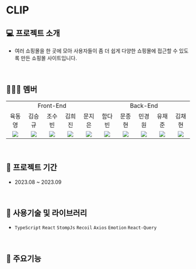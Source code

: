 # CLIP

## 💻 프로젝트 소개
- 여러 쇼핑몰을 한 곳에 모아 사용자들이 좀 더 쉽게 다양한 쇼핑몰에 접근할 수 있도록 만든 쇼핑몰 사이트입니다.
<br/>

## 🧑‍🤝‍🧑 멤버
<table style="text-align: center">
<tr>
<td colspan="5">Front-End</td>
<td colspan="5">Back-End</td>
</tr>
<tr>
<td>육동영</a></td>
<td>김승규</a></td>
<td>조수빈</a></td>
<td>김희진</a></td>
<td>문지은</a></td>
<td>함다빈</a></td>
<td>문종현</a></td>
<td>민경원</a></td>
<td>유재준</a></td>
<td>김채현</a></td>
</tr>
<tr>
<td><img src="https://img.shields.io/badge/React-61DAFB?style=flat-square&logo=React&logoColor=white"/></td>
<td><img src="https://img.shields.io/badge/React-61DAFB?style=flat-square&logo=React&logoColor=white"/></td>
<td><img src="https://img.shields.io/badge/React-61DAFB?style=flat-square&logo=React&logoColor=white"/></td>
<td><img src="https://img.shields.io/badge/React-61DAFB?style=flat-square&logo=React&logoColor=white"/></td>
<td><img src="https://img.shields.io/badge/React-61DAFB?style=flat-square&logo=React&logoColor=white"/></td>
<td><img src="https://img.shields.io/badge/Springboot-6DB33F?style=flat-square&logo=Springboot&logoColor=white"/></td>
<td><img src="https://img.shields.io/badge/Springboot-6DB33F?style=flat-square&logo=Springboot&logoColor=white"/></td>
<td><img src="https://img.shields.io/badge/Springboot-6DB33F?style=flat-square&logo=Springboot&logoColor=white"/></td>
<td><img src="https://img.shields.io/badge/Springboot-6DB33F?style=flat-square&logo=Springboot&logoColor=white"/></td>
<td><img src="https://img.shields.io/badge/Springboot-6DB33F?style=flat-square&logo=Springboot&logoColor=white"/></td>
</table>

<br/>

## 📆 프로젝트 기간
- 2023.08 ~ 2023.09
<br/>

## 📖 사용기술 및 라이브러리
- `TypeScript`  `React` `StompJs` `Recoil`  `Axios` `Emotion`  `React-Query` 
<br/>

## 🔔 주요기능
